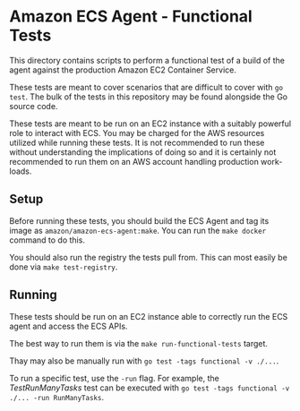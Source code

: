 # Amazon ECS Agent - Functional Tests

This directory contains scripts to perform a functional test of a build of the
agent against the production Amazon EC2 Container Service.

These tests are meant to cover scenarios that are difficult to cover with `go test`.
The bulk of the tests in this repository may be found alongside the Go source
code.

These tests are meant to be run on an EC2 instance with a suitably powerful
role to interact with ECS.
You may be charged for the AWS resources utilized while running these tests.
It is not recommended to run these without understanding the implications of
doing so and it is certainly not recommended to run them on an AWS account
handling production work-loads.

## Setup

Before running these tests, you should build the ECS Agent and tag its image as
`amazon/amazon-ecs-agent:make`. You can run the `make docker` command to do this.

You should also run the registry the tests pull from. This can most easily be done via `make test-registry`.

## Running

These tests should be run on an EC2 instance able to correctly run the ECS
agent and access the ECS APIs.

The best way to run them is via the `make run-functional-tests` target.

Thay may also be manually run with `go test -tags functional -v ./...`.

To run a specific test, use the `-run` flag. For example, the *TestRunManyTasks* test can be executed  with `go test -tags functional -v ./... -run RunManyTasks`.
